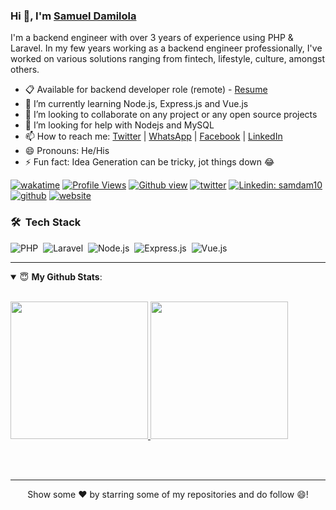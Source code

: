 ### Hi 👋, I'm [Samuel Damilola](https://twitter.com/samdam10) 

I'm a backend engineer with over 3 years of experience using PHP & Laravel. In my few years working as a backend engineer professionally, I've worked on various solutions ranging from fintech, lifestyle, culture, amongst others.


- 📋 Available for backend developer role (remote) - [Resume](https://docs.google.com/document/d/1zI81_njjYeDMrhJE4e-w9eAOgb3mOv0KRyJ3w3kL98w/edit?usp=sharing)
- 🌱 I’m currently learning Node.js, Express.js and Vue.js
- 👯 I’m looking to collaborate on any project or any open source projects
- 🤔 I’m looking for help with Nodejs and MySQL 
- 📫 How to reach me: [Twitter](https://twitter.com/samdam10) | [WhatsApp](https://wa.me/message/BZTK73Q5AVT4F1) | [Facebook](https://m.facebook.com/ItzSamdam) | [LinkedIn](https://www.linkedin.com/in/samuel-owadayo-6a6bb614b/)
- 😄 Pronouns: He/His
- ⚡ Fun fact: Idea Generation can be tricky, jot things down 😂

[![wakatime](https://wakatime.com/badge/user/f1881d0e-d2eb-4b93-8c28-8dd8d8211b3e.svg)](https://wakatime.com/@f1881d0e-d2eb-4b93-8c28-8dd8d8211b3e)
[![Profile Views](https://gpvc.arturio.dev/samdam10)](https://twitter.com/samdam10) 
[![Github view](https://komarev.com/ghpvc/?username=ItzSamdam&label=Github-Views&color=blue&style=plastic)](https://twitter.com/samdam10)
[![twitter](https://img.shields.io/twitter/follow/samdam10?label=Twitter&logo=twitter&color=%23007ec6&style=plastic)](https://twitter.com/samdam10)
[![Linkedin: samdam10](https://img.shields.io/badge/-SamuelOwadayo-blue?style=flat-square&logo=Linkedin&logoColor=white&link=https://www.linkedin.com/in/samuel-owadayo-6a6bb614b/)](https://www.linkedin.com/in/samuel-owadayo-6a6bb614b/)
[![github](https://img.shields.io/github/followers/itzsamdam?logo=Github&style=plastic)](https://github.com/ItzSamdam)
[![website](https://img.shields.io/badge/PortfolioWebsite-Blog-2648ff?style=flat-square&logo=google-chrome)](https://samuelowadayo.com.ng)
### 🛠 &nbsp;Tech Stack


![PHP](https://img.shields.io/badge/-PHP-05122A?style=flat&logo=php)&nbsp;
![Laravel](https://img.shields.io/badge/-Laravel-05122A?style=flat&logo=Laravel)&nbsp;
![Node.js](https://img.shields.io/badge/-Node.js-05122A?style=flat&logo=node.js)&nbsp;
![Express.js](https://img.shields.io/badge/-Express.js-05122A?style=flat&logo=express.js)&nbsp;
![Vue.js](https://img.shields.io/badge/-Vue.js-05122A?style=flat&logo=vue.js)&nbsp;

---
<details open>
 <summary> 😇 <b>My Github Stats</b>: </summary>
<br>
  
<p>
  <a href="https://github.com/ItzSamdam">
  <img height="220em" src = "https://github-readme-stats.vercel.app/api?username=ItzSamdam&show_icons=true&theme=tokyonight&line_height=33&hide_border=true&count_private=true">
  </a>
  <a href="https://github.com/ItzSamdam">
  <img height="220em" src = "https://github-readme-stats.vercel.app/api/top-langs/?username=ItzSamdam&theme=tokyonight&hide_border=true&&count_private=true&include_all_commits=true">
  </a>
</p>
</details>
<br>


<br>
<hr>
<p align = "center">
Show some ❤️ by starring some of my repositories and do follow 😄!
</p>
